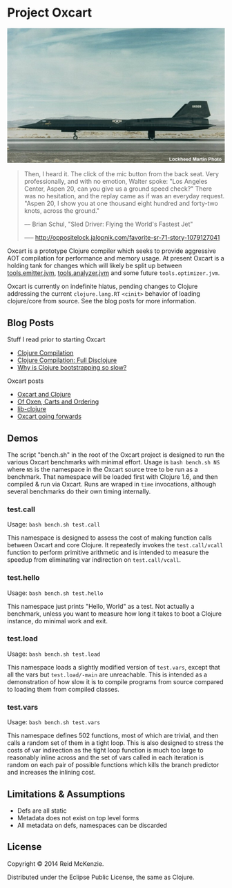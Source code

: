# Project Oxcart

<center>
  <img src="./resources/oxcart.jpg">
  </img>
</center>

> Then, I heard it. The click of the mic button from the back
> seat. Very professionally, and with no emotion, Walter spoke: "Los
> Angeles Center, Aspen 20, can you give us a ground speed check?"
> There was no hesitation, and the replay came as if was an everyday
> request. "Aspen 20, I show you at one thousand eight hundred and
> forty-two knots, across the ground."
>
> –– Brian Schul, "Sled Driver: Flying the World's Fastest Jet"
>
> —– http://oppositelock.jalopnik.com/favorite-sr-71-story-1079127041

Oxcart is a prototype Clojure compiler which seeks to provide
aggressive AOT compilation for performance and memory usage. At present
Oxcart is a holding tank for changes which will likely be split up
between
[tools.emitter.jvm](https://github.com/clojure/tools.emitter.jvm),
[tools.analyzer.jvm](https://github.com/clojure/tools.analyzer.jvm)
and some future `tools.optimizer.jvm`.

Oxcart is currently on indefinite hiatus, pending changes to Clojure
addressing the current `clojure.lang.RT` `<cinit>` behavior of loading
clojure/core from source. See the blog posts for more information.

## Blog Posts

Stuff I read prior to starting Oxcart

 - [Clojure Compilation](http://nicholaskariniemi.github.io/2014/01/26/clojure-compilation.html)
 - [Clojure Compilation: Full Disclojure](http://nicholaskariniemi.github.io/2014/02/06/clojure-compilation2.html)
 - [Why is Clojure bootstrapping so slow?](http://nicholaskariniemi.github.io/2014/02/25/clojure-bootstrapping.html)

Oxcart posts

 - [Oxcart and Clojure](http://arrdem.com/2014/06/26/oxcart_and_clojure/)
 - [Of Oxen, Carts and Ordering](http://arrdem.com/2014/08/05/of_oxen,_carts_and_ordering/)
 - [lib-clojure](https://groups.google.com/forum/#!searchin/clojure-dev/lib-clojure/clojure-dev/dSPUNKSaV94/gTikbqYhJTYJ)
 - [Oxcart going forwards](http://arrdem.com/2014/12/11/oxcart_going_forwards/)

## Demos

The script "bench.sh" in the root of the Oxcart project is designed to
run the various Oxcart benchmarks with minimal effort. Usage is `bash
bench.sh NS` where `NS` is the namespace in the Oxcart source tree to
be run as a benchmark. That namespace will be loaded first with
Clojure 1.6, and then compiled & run via Oxcart. Runs are wraped in
`time` invocations, although several benchmarks do their own timing
internally.

### test.call

Usage: `bash bench.sh test.call`

This namespace is designed to assess the cost of making function calls
between Oxcart and core Clojure. It repeatedly invokes the
`test.call/vcall` function to perform primitive arithmetic and is
intended to measure the speedup from eliminating var indirection on
`test.call/vcall`.

### test.hello

Usage: `bash bench.sh test.hello`

This namespace just prints "Hello, World" as a test. Not actually a
benchmark, unless you want to measure how long it takes to boot a
Clojure instance, do minimal work and exit.

### test.load

Usage: `bash bench.sh test.load`

This namespace loads a slightly modified version of `test.vars`,
except that all the vars but `test.load/-main` are unreachable. This
is intended as a demonstration of how slow it is to compile programs
from source compared to loading them from compiled classes.

### test.vars

Usage: `bash bench.sh test.vars`

This namespace defines 502 functions, most of which are trivial, and
then calls a random set of them in a tight loop. This is also designed
to stress the costs of var indirection as the tight loop function is
much too large to reasonably inline across and the set of vars called
in each iteration is random on each pair of possible functions which
kills the branch predictor and increases the inlining cost.

## Limitations & Assumptions

 - Defs are all static
 - Metadata does not exist on top level forms
 - All metadata on defs, namespaces can be discarded
 

## License

Copyright © 2014 Reid McKenzie.

Distributed under the Eclipse Public License, the same as Clojure.
